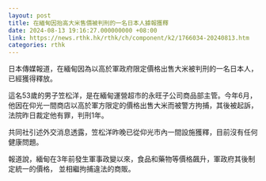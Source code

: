 ```yaml
---
layout: post
title: 在緬甸因抬高大米售價被判刑的一名日本人據報獲釋
date: 2024-08-13 19:16:27.000000000 +08:00
link: https://news.rthk.hk/rthk/ch/component/k2/1766034-20240813.htm
categories: rthk
---
```


日本傳媒報道，在緬甸因為以高於軍政府限定價格出售大米被判刑的一名日本人，已經獲得釋放。

這名53歲的男子笠松洋，是在緬甸運營超市的永旺子公司商品部主管。今年6月，他因在仰光一間商店以高於軍方限定的價格出售大米而被警方拘捕，其後被起訴，法院昨日裁定他有罪，判刑1年。

共同社引述外交消息透露，笠松洋昨晚已從仰光市內一間設施獲釋，目前沒有任何健康問題。

報道說，緬甸在3年前發生軍事政變以來，食品和藥物等價格飆升，軍政府其後制定統一的價格， 並相繼拘捕違法的商販。
